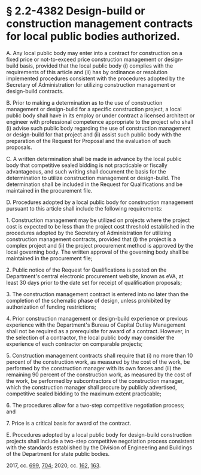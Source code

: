 # § 2.2-4382 Design-build or construction management contracts for local public bodies authorized.

<p>A. Any local public body may enter into a contract for construction on a fixed price or not-to-exceed price construction management or design-build basis, provided that the local public body (i) complies with the requirements of this article and (ii) has by ordinance or resolution implemented procedures consistent with the procedures adopted by the Secretary of Administration for utilizing construction management or design-build contracts.</p><p>B. Prior to making a determination as to the use of construction management or design-build for a specific construction project, a local public body shall have in its employ or under contract a licensed architect or engineer with professional competence appropriate to the project who shall (i) advise such public body regarding the use of construction management or design-build for that project and (ii) assist such public body with the preparation of the Request for Proposal and the evaluation of such proposals.</p><p>C. A written determination shall be made in advance by the local public body that competitive sealed bidding is not practicable or fiscally advantageous, and such writing shall document the basis for the determination to utilize construction management or design-build. The determination shall be included in the Request for Qualifications and be maintained in the procurement file.</p><p>D. Procedures adopted by a local public body for construction management pursuant to this article shall include the following requirements:</p><p>1. Construction management may be utilized on projects where the project cost is expected to be less than the project cost threshold established in the procedures adopted by the Secretary of Administration for utilizing construction management contracts, provided that (i) the project is a complex project and (ii) the project procurement method is approved by the local governing body. The written approval of the governing body shall be maintained in the procurement file;</p><p>2. Public notice of the Request for Qualifications is posted on the Department's central electronic procurement website, known as eVA, at least 30 days prior to the date set for receipt of qualification proposals;</p><p>3. The construction management contract is entered into no later than the completion of the schematic phase of design, unless prohibited by authorization of funding restrictions;</p><p>4. Prior construction management or design-build experience or previous experience with the Department's Bureau of Capital Outlay Management shall not be required as a prerequisite for award of a contract. However, in the selection of a contractor, the local public body may consider the experience of each contractor on comparable projects;</p><p>5. Construction management contracts shall require that (i) no more than 10 percent of the construction work, as measured by the cost of the work, be performed by the construction manager with its own forces and (ii) the remaining 90 percent of the construction work, as measured by the cost of the work, be performed by subcontractors of the construction manager, which the construction manager shall procure by publicly advertised, competitive sealed bidding to the maximum extent practicable;</p><p>6. The procedures allow for a two-step competitive negotiation process; and</p><p>7. Price is a critical basis for award of the contract.</p><p>E. Procedures adopted by a local public body for design-build construction projects shall include a two-step competitive negotiation process consistent with the standards established by the Division of Engineering and Buildings of the Department for state public bodies.</p><p>2017, cc. <a href='http://lis.virginia.gov/cgi-bin/legp604.exe?171+ful+CHAP0699'>699</a>, <a href='http://lis.virginia.gov/cgi-bin/legp604.exe?171+ful+CHAP0704'>704</a>; 2020, cc. <a href='http://lis.virginia.gov/cgi-bin/legp604.exe?201+ful+CHAP0162'>162</a>, <a href='http://lis.virginia.gov/cgi-bin/legp604.exe?201+ful+CHAP0163'>163</a>.</p>